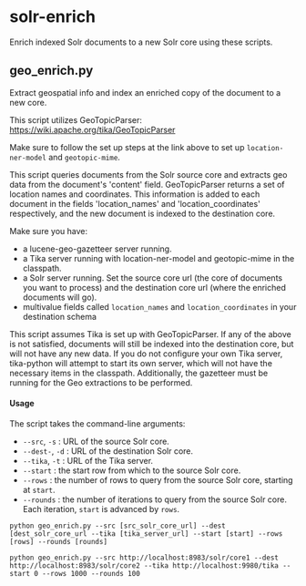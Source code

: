 # solr-enrich
Enrich indexed Solr documents to a new Solr core using these scripts.

## geo_enrich.py
Extract geospatial info and index an enriched copy of the document to a new core.

This script utilizes GeoTopicParser: https://wiki.apache.org/tika/GeoTopicParser

Make sure to follow the set up steps at the link above to set up `location-ner-model` and `geotopic-mime`.

This script queries documents from the Solr source core and extracts geo data from the document's 'content' field.
GeoTopicParser returns a set of location names and coordinates. This information is added to each document in the
fields 'location_names' and 'location_coordinates' respectively, and the new document is indexed to the destination
core.

Make sure you have:
  - a lucene-geo-gazetteer server running.
  - a Tika server running with location-ner-model and geotopic-mime in the classpath.
  - a Solr server running. Set the source core url (the core of documents you want to process)
      and the destination core url (where the enriched documents will go).
  - multivalue fields called `location_names` and `location_coordinates` in your destination schema
  
This script assumes Tika is set up with GeoTopicParser. If any of the above is not satisfied, documents will still be
indexed into the destination core, but will not have any new data. If you do not configure your own Tika server,
tika-python will attempt to start its own server, which will not have the necessary items in the classpath.
Additionally, the gazetteer must be running for the Geo extractions to be performed.

#### Usage

The script takes the command-line arguments:
- `--src`, `-s` : URL of the source Solr core.
- `--dest-`, `-d` : URL of the destination Solr core.
- `--tika`, `-t` : URL of the Tika server.
- `--start` : the start row from which to the source Solr core.
- `--rows` : the number of rows to query from the source Solr core, starting at `start`.
- `--rounds` : the number of iterations to query from the source Solr core. Each iteration, `start` is advanced by `rows`.

`python geo_enrich.py --src [src_solr_core_url] --dest [dest_solr_core_url --tika [tika_server_url] --start [start] --rows [rows] --rounds [rounds]`

`python geo_enrich.py --src http://localhost:8983/solr/core1 --dest http://localhost:8983/solr/core2 --tika http://localhost:9980/tika --start 0 --rows 1000 --rounds 100`
